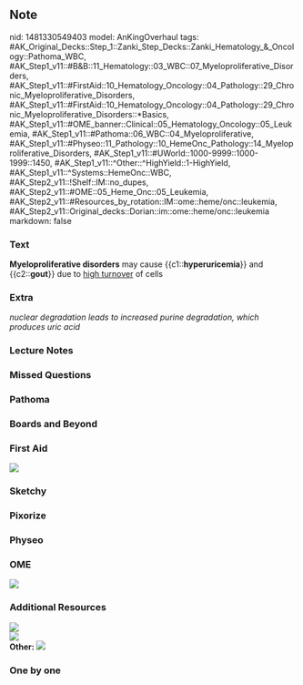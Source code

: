 ## Note
nid: 1481330549403
model: AnKingOverhaul
tags: #AK_Original_Decks::Step_1::Zanki_Step_Decks::Zanki_Hematology_&_Oncology::Pathoma_WBC, #AK_Step1_v11::#B&B::11_Hematology::03_WBC::07_Myeloproliferative_Disorders, #AK_Step1_v11::#FirstAid::10_Hematology_Oncology::04_Pathology::29_Chronic_Myeloproliferative_Disorders, #AK_Step1_v11::#FirstAid::10_Hematology_Oncology::04_Pathology::29_Chronic_Myeloproliferative_Disorders::*Basics, #AK_Step1_v11::#OME_banner::Clinical::05_Hematology_Oncology::05_Leukemia, #AK_Step1_v11::#Pathoma::06_WBC::04_Myeloproliferative, #AK_Step1_v11::#Physeo::11_Pathology::10_HemeOnc_Pathology::14_Myeloproliferative_Disorders, #AK_Step1_v11::#UWorld::1000-9999::1000-1999::1450, #AK_Step1_v11::^Other::^HighYield::1-HighYield, #AK_Step1_v11::^Systems::HemeOnc::WBC, #AK_Step2_v11::!Shelf::IM::no_dupes, #AK_Step2_v11::#OME::05_Heme_Onc::05_Leukemia, #AK_Step2_v11::#Resources_by_rotation::IM::ome::heme/onc::leukemia, #AK_Step2_v11::Original_decks::Dorian::im::ome::heme/onc::leukemia
markdown: false

### Text
<div>
  <b>Myeloproliferative disorders</b> may cause
  {{c1::<b>hyperuricemia</b>}} and {{c2::<b>gout</b>}} due to
  <u>high turnover</u> of cells
</div>

### Extra
<i>nuclear degradation leads to increased purine degradation, which
produces uric acid</i>

### Lecture Notes


### Missed Questions


### Pathoma


### Boards and Beyond


### First Aid
<img src="tmp9kXKsO.png">

### Sketchy


### Pixorize


### Physeo


### OME
<div class="ome-widget">
  <a href=
  "https://onlinemeded.org/spa/hematology-oncology/leukemia/acquire?ref=anki">
  <img src="_OME_AnkiFlashcards_Lesson_3.png"></a>
</div>

### Additional Resources
<div><img src="paste-1267371834605571.jpg" class=
"resizer"></div><img src="paste-1258133359951873.jpg" class=
"resizer">
<div><b>Other:</b> <img src="tmpYAZhT6.png" class="resizer"></div>

### One by one

